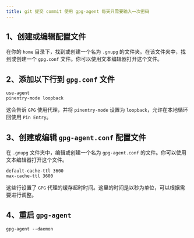 ```yaml
---
title: git 提交 commit 使用 gpg-agent 每天只需要输入一次密码
---
```


## 1、创建或编辑配置文件

在你的 `home` 目录下，找到或创建一个名为 `.gnupg` 的文件夹。在该文件夹中，找到或创建一个 `gpg.conf` 文件。你可以使用文本编辑器打开这个文件。

## 2、添加以下行到 `gpg.conf` 文件

```
use-agent
pinentry-mode loopback
```

这会告诉 `GPG` 使用代理，并将 `pinentry-mode` 设置为 `loopback`，允许在本地循环回使用 `Pin Entry`。

## 3、创建或编辑 `gpg-agent.conf` 配置文件

在 `.gnupg` 文件夹中，编辑或创建一个名为 `gpg-agent.conf` 的文件。你可以使用文本编辑器打开这个文件。

```
default-cache-ttl 3600
max-cache-ttl 3600
```

这些行设置了 `GPG` 代理的缓存超时时间。这里的时间是以秒为单位，可以根据需要进行调整。

## 4、重启 `gpg-agent`

```
gpg-agent --daemon
```
